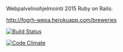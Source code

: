 Webpalvelinohjelmointi 2015 Ruby on Rails:

http://fogrh-wepa.herokuapp.com/breweries

[![Build Status](https://travis-ci.org/fogrh/Ratebeer.png)](https://travis-ci.org/fogrh/Ratebeer)

[![Code Climate](https://codeclimate.com/github/fogrh/Wepa-RubyOnRails2015.png)](https://codeclimate.com/github/fogrh/Wepa-RubyOnRails2015)


